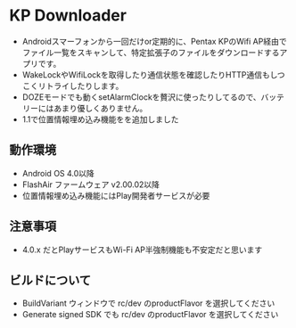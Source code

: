 # KP Downloader

+ Androidスマーフォンから一回だけor定期的に、Pentax KPのWifi AP経由でファイル一覧をスキャンして、特定拡張子のファイルをダウンロードするアプリです。
+ WakeLockやWifiLockを取得したり通信状態を確認したりHTTP通信もしつこくリトライしたりします。
+ DOZEモードでも動くsetAlarmClockを贅沢に使ったりしてるので、バッテリーにはあまり優しくありません。
+ 1.1で位置情報埋め込み機能をを追加しました

## 動作環境
+ Android OS 4.0以降
+ FlashAir ファームウェア v2.00.02以降
+ 位置情報埋め込み機能にはPlay開発者サービスが必要

## 注意事項
+ 4.0.x だとPlayサービスもWi-Fi AP半強制機能も不安定だと思います

## ビルドについて
+ BuildVariant ウィンドウで rc/dev のproductFlavor を選択してください
+ Generate signed SDK でも rc/dev のproductFlavor を選択してください
